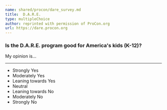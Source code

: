 ```yaml
---
name: shared/procon/dare_survey.md
title:  D.A.R.E. 
type: multipleChoice
author: reprinted with permission of ProCon.org
url: https://dare.procon.org 
---
```


###  Is the D.A.R.E. program good for America's kids (K-12)?

My opinion is...

---

- Strongly Yes
- Moderately Yes
- Leaning towards Yes
- Neutral
- Leaning towards No
- Moderately No
- Strongly No


